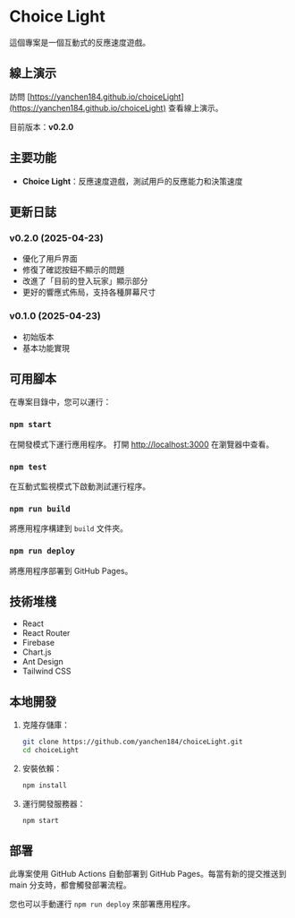# Choice Light

這個專案是一個互動式的反應速度遊戲。

## 線上演示

訪問 [https://yanchen184.github.io/choiceLight](https://yanchen184.github.io/choiceLight) 查看線上演示。

目前版本：**v0.2.0**

## 主要功能

- **Choice Light**：反應速度遊戲，測試用戶的反應能力和決策速度

## 更新日誌

### v0.2.0 (2025-04-23)
- 優化了用戶界面
- 修復了確認按鈕不顯示的問題
- 改進了「目前的登入玩家」顯示部分
- 更好的響應式佈局，支持各種屏幕尺寸

### v0.1.0 (2025-04-23)
- 初始版本
- 基本功能實現

## 可用腳本

在專案目錄中，您可以運行：

### `npm start`

在開發模式下運行應用程序。
打開 [http://localhost:3000](http://localhost:3000) 在瀏覽器中查看。

### `npm test`

在互動式監視模式下啟動測試運行程序。

### `npm run build`

將應用程序構建到 `build` 文件夾。

### `npm run deploy`

將應用程序部署到 GitHub Pages。

## 技術堆棧

- React
- React Router
- Firebase
- Chart.js
- Ant Design
- Tailwind CSS

## 本地開發

1. 克隆存儲庫：
   ```bash
   git clone https://github.com/yanchen184/choiceLight.git
   cd choiceLight
   ```

2. 安裝依賴：
   ```bash
   npm install
   ```

3. 運行開發服務器：
   ```bash
   npm start
   ```

## 部署

此專案使用 GitHub Actions 自動部署到 GitHub Pages。每當有新的提交推送到 main 分支時，都會觸發部署流程。

您也可以手動運行 `npm run deploy` 來部署應用程序。
